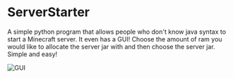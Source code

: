 # ServerStarter
A simple python program that allows people who don't know java syntax to start a Minecraft server. It even has a GUI! Choose the amount of
ram you would like to allocate the server jar with and then choose the server jar. Simple and easy!

![GUI](https://ibb.co/xshgGS5)

